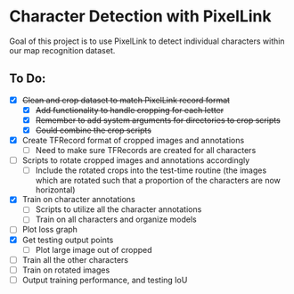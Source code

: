 # Character Detection with PixelLink

Goal of this project is to use PixelLink to detect individual characters within our map recognition dataset. 

## To Do:
- [X] ~~Clean and crop dataset to match PixelLink record format~~
    - [X] ~~Add functionality to handle cropping for each letter~~
    - [X] ~~Remember to add system arguments for directories to crop scripts~~
    - [X] ~~Could combine the crop scripts~~
- [X] Create TFRecord format of cropped images and annotations
    - [ ] Need to make sure TFRecords are created for all characters
- [ ] Scripts to rotate cropped images and annotations accordingly
    - [ ] Include the rotated crops into the test-time routine (the images which are rotated such that a proportion of the characters are now horizontal)
- [X] Train on character annotations
    - [ ] Scripts to utilize all the character annotations
    - [ ] Train on all characters and organize models
- [ ] Plot loss graph
- [X] Get testing output points
    - [ ] Plot large image out of cropped
- [ ] Train all the other characters
- [ ] Train on rotated images 
- [ ] Output training performance, and testing IoU